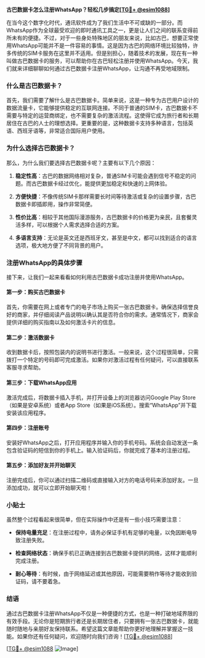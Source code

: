 **古巴数据卡怎么注册WhatsApp？轻松几步搞定[[TG💪+ @esim1088](https://t.me/s/esim1088)]**

在当今这个数字化时代，通讯软件成为了我们生活中不可或缺的一部分。而WhatsApp作为全球最受欢迎的即时通讯工具之一，更是让人们之间的联系变得前所未有的便捷。不过，对于一些身处特殊地区的朋友来说，比如古巴，想要正常使用WhatsApp可能并不是一件容易的事情。这是因为古巴的网络环境比较独特，许多传统的SIM卡服务在这里并不适用。但是别担心，随着技术的发展，现在有一种叫做古巴数据卡的服务，可以帮助你在古巴轻松注册并使用WhatsApp。今天，我们就来详细聊聊如何通过古巴数据卡注册WhatsApp，让沟通不再受地域限制。

### 什么是古巴数据卡？

首先，我们需要了解什么是古巴数据卡。简单来说，这是一种专为古巴用户设计的数据流量卡，它能够提供稳定的互联网连接。不同于普通的SIM卡，古巴数据卡不需要与特定的运营商绑定，也不需要复杂的激活流程。这使得它成为旅行者和长期居住在古巴的人士的理想选择。更重要的是，这种数据卡支持多种语言，包括英语、西班牙语等，非常适合国际用户使用。

### 为什么选择古巴数据卡？

那么，为什么我们要选择古巴数据卡呢？主要有以下几个原因：

1. **稳定性高**：古巴的数据网络相对复杂，普通SIM卡可能会遇到信号不稳定的问题。而古巴数据卡经过优化，能提供更加稳定和快速的上网体验。
   
2. **方便快捷**：不像传统SIM卡那样需要长时间等待激活或复杂的设置步骤，古巴数据卡即插即用，操作非常简便。
   
3. **性价比高**：相较于其他国际漫游服务，古巴数据卡的价格更为亲民，且套餐灵活多样，可以根据个人需求选择合适的方案。

4. **多语言支持**：无论是英文还是西班牙文，甚至是中文，都可以找到适合的语言选项，极大地方便了不同背景的用户。

### 注册WhatsApp的具体步骤

接下来，让我们一起来看看如何利用古巴数据卡成功注册并使用WhatsApp。

#### 第一步：购买古巴数据卡

首先，你需要在网上或者专门的电子市场上购买一张古巴数据卡。确保选择信誉良好的商家，并仔细阅读产品说明以确认其是否符合你的需求。通常情况下，商家会提供详细的购买指南以及如何激活卡片的信息。

#### 第二步：激活数据卡

收到数据卡后，按照包装内的说明书进行激活。一般来说，这个过程很简单，只需拨打一个特定的号码即可完成激活。如果你对激活过程有任何疑问，可以直接联系客服寻求帮助。

#### 第三步：下载WhatsApp应用

激活完成后，将数据卡插入手机，并打开设备上的浏览器访问Google Play Store（如果是安卓系统）或者App Store（如果是iOS系统）。搜索“WhatsApp”并下载安装该应用程序。

#### 第四步：注册账号

安装好WhatsApp之后，打开应用程序并输入你的手机号码。系统会自动发送一条包含验证码的短信到你的手机上。输入验证码后，你就完成了基本的注册过程。

#### 第五步：添加好友并开始聊天

注册完成后，你可以通过扫描二维码或直接输入对方的电话号码来添加好友。一旦添加成功，就可以立即开始聊天啦！

### 小贴士

虽然整个过程看起来很简单，但在实际操作中还是有一些小技巧需要注意：

- **保持电量充足**：在注册过程中，请务必保证手机有足够的电量，以免因断电导致注册失败。
  
- **检查网络状态**：确保手机已正确连接到古巴数据卡提供的网络，这样才能顺利完成注册。

- **耐心等待**：有时候，由于网络延迟或其他原因，可能需要稍作等待才能收到验证码，请不要着急。

### 结语

通过古巴数据卡注册WhatsApp不仅是一种便捷的方式，也是一种打破地域界限的有效手段。无论你是短期旅行者还是长期居住者，只要拥有一张古巴数据卡，就能随时随地与亲朋好友保持联系。希望这篇文章能帮助你更好地理解并掌握这一技能。如果你还有任何疑问，欢迎随时向我们咨询！[[TG💪+ @esim1088](https://t.me/s/esim1088)]

[[TG💪+ @esim1088](https://t.me/s/esim1088) ![Image](https://i.postimg.cc/4NQfJmqS/Snipaste-2025-05-13-00-14-12.png)]